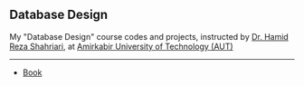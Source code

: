 ## Database Design

My "Database Design" course codes and projects, instructed by <a href="https://scholar.google.com/citations?user=z2CvkDQAAAAJ&hl=en" target="_blank">Dr. Hamid Reza Shahriari</a>, at <a href="https://aut.ac.ir/en/" target="_blank">Amirkabir University of Technology (AUT)</a> <hr>

- <a href="https://www.db-book.com/db7/index.html" target="_blank">Book</a>
